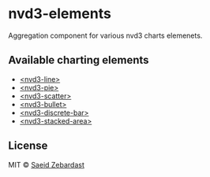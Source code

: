 # nvd3-elements

Aggregation component for various nvd3 charts elemenets.

## Available charting elements
* [&lt;nvd3-line&gt;](https://github.com/saeidzebardast/nvd3-line)
* [&lt;nvd3-pie&gt;](https://github.com/saeidzebardast/nvd3-pie)
* [&lt;nvd3-scatter&gt;](https://github.com/saeidzebardast/nvd3-scatter)
* [&lt;nvd3-bullet&gt;](https://github.com/saeidzebardast/nvd3-bullet)
* [&lt;nvd3-discrete-bar&gt;](https://github.com/saeidzebardast/nvd3-discrete-bar)
* [&lt;nvd3-stacked-area&gt;](https://github.com/saeidzebardast/nvd3-stacked-area)

## License

MIT © [Saeid Zebardast](http://zebardast.com)
